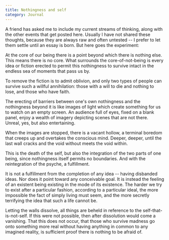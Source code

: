 ```yaml
---
title: Nothingness and self
category: Journal
---
```


A friend has asked me to include my current streams of thinking, along
with the other events that get posted here.  Usually I have not shared
these thoughts, because they are always raw and often untested -- I
prefer to let them settle until an essay is born.  But here goes the
experiment:

At the core of our being there is a point beyond which there is nothing
else.  This means there is no core.  What surrounds the
core-of-not-being is every idea or fiction erected to permit this
nothingness to survive intact in the endless sea of moments that pass us
by.

To remove the fiction is to admit oblivion, and only two types of people
can survive such a willful annihilation: those with a will to die and
nothing to lose, and those who have faith.

The erecting of barriers between one's own nothingness and the
nothingness beyond it is like images of light which create something for
us to watch on an empty screen.  An audience full of eyes, fixed on a
blank panel, enjoy a wealth of imagery depicting scenes that are not
there.  Unreal, yes, but also entertaining.

When the images are stopped, there is a vacant hollow, a terminal
boredom that creeps up and overtakes the conscious mind.  Deeper,
deeper, until the last wall cracks and the void without meets the void
within.

This is the death of the self, but also the integration of the two parts
of one being, since nothingness itself permits no boundaries.  And with
the reintegration of the psyche, a fulfillment.

It is not a fulfillment from the completion of any idea -- having
disbanded ideas.  Nor does it point toward any conceivable goal.  It is
instead the feeling of an existent being existing in the mode of its
existence.  The harder we try to exist after a particular fashion,
according to a particular ideal, the more impossible the fact of simply
living must seem, and the more secretly terrifying the idea that such a
life cannot be.

Letting the walls dissolve, all things are beheld in reference to the
self-that-is-not-self.  If this were not possible, then after
dissolution would come a vanishing.  That this does not occur, that
those who survive madness go onto something more real without having
anything in common to any imagined reality, is sufficient proof there is
nothing to be afraid of.


